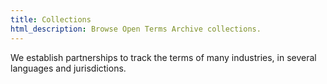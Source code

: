 ```yaml
---
title: Collections
html_description: Browse Open Terms Archive collections.
---
```


We establish partnerships to track the terms of many industries, in several languages and jurisdictions.
